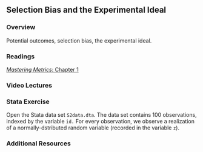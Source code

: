 ## Selection Bias and the Experimental Ideal

### Overview  
Potential outcomes, selection bias, the experimental ideal. 

### Readings
[_Mastering Metrics_: Chapter 1](https://www.google.com/url?sa=t&rct=j&q=&esrc=s&source=web&cd=&ved=2ahUKEwjE2pfw-JjuAhUBZc0KHQo1DnoQFjAAegQIBhAC&url=http%3A%2F%2Fassets.press.princeton.edu%2Fchapters%2Fs10363.pdf&usg=AOvVaw3IGywrUpw1_F9e5npteATA)

### Video Lectures  
  

### Stata Exercise
Open the Stata data set `S2data.dta`.  The data set contains 100 observations, indexed by the variable `id.`  For every observation, we observe a realization of a normally-dstributed random variable (recorded in the variable `z`).

### Additional Resources
